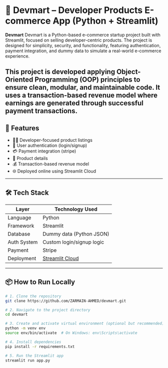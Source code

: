 # 🛒 Devmart – Developer Products E-commerce App (Python + Streamlit)

**Devmart** 
Devmart is a Python-based e-commerce startup project built with Streamlit, focused on selling developer-centric products. The project is designed for simplicity, security, and functionality, featuring authentication, payment integration, and dummy data to simulate a real-world e-commerce experience.

This project is developed applying **Object-Oriented Programming (OOP) principles** to ensure clean, modular, and maintainable code. It uses a **transaction-based revenue model** where earnings are generated through successful payment transactions.
---

## 🚀 Features

- 🧑‍💻 Developer-focused product listings
- 🔐 User authentication (login/signup)
- 💳 Payment integration (stripe)
- 📂 Product details 
- 💰 Transaction-based revenue model
- 🌐 Deployed online using Streamlit Cloud

---

## 🛠️ Tech Stack

| Layer         | Technology Used           |
|---------------|----------------------------|
| Language      | Python                     |
| Framework     | Streamlit                  |
| Database      | Dummy data (Python JSON) |
| Auth System   | Custom login/signup logic  |
| Payment       | Stripe  |
| Deployment    | [Streamlit Cloud](https://streamlit.io/cloud) |

---

## 📦 How to Run Locally

```bash
# 1. Clone the repository
git clone https://github.com/ZARMAIN-AHMED/devmart.git

# 2. Navigate to the project directory
cd devmart

# 3. Create and activate virtual environment (optional but recommended)
python -m venv env
source env/bin/activate  # On Windows: env\Scripts\activate

# 4. Install dependencies
pip install -r requirements.txt

# 5. Run the Streamlit app
streamlit run app.py
